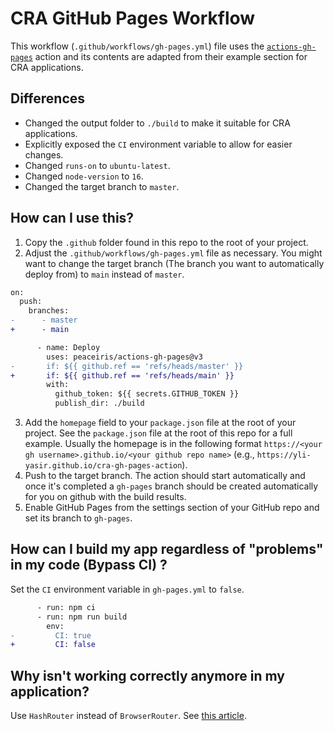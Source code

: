# CRA GitHub Pages Workflow

This workflow (`.github/workflows/gh-pages.yml`) file uses the [`actions-gh-pages`](https://github.com/peaceiris/actions-gh-pages) action and its contents are adapted from their example section for CRA applications.

## Differences
* Changed the output folder to `./build` to make it suitable for CRA applications.
* Explicitly exposed the `CI` environment variable to allow for easier changes.
* Changed `runs-on` to `ubuntu-latest`.
* Changed `node-version` to `16`.
* Changed the target branch to `master`.

## How can I use this?
1. Copy the `.github` folder found in this repo to the root of your project.
2. Adjust the `.github/workflows/gh-pages.yml` file as necessary. You might want to change the target branch (The branch you want to automatically deploy from) to `main` instead of `master`.

```diff
on:
  push:
    branches:
-      - master
+      - main
```

```diff
      - name: Deploy
        uses: peaceiris/actions-gh-pages@v3
-       if: ${{ github.ref == 'refs/heads/master' }}
+       if: ${{ github.ref == 'refs/heads/main' }}
        with:
          github_token: ${{ secrets.GITHUB_TOKEN }}
          publish_dir: ./build
```
3. Add the `homepage` field to your `package.json` file at the root of your project. See the `package.json` file at the root of this repo for a full example. Usually the homepage is in the following format `https://<your gh username>.github.io/<your github repo name>` (e.g., `https://yli-yasir.github.io/cra-gh-pages-action`).
4. Push to the target branch. The action should start automatically and once it's completed a `gh-pages` branch should be created automatically for you on github with the build results.
5. Enable GitHub Pages from the settings section of your GitHub repo and set its branch to `gh-pages`. 

    
## How can I build my app regardless of "problems" in my code (Bypass CI) ?
Set the `CI` environment variable in `gh-pages.yml` to `false`.

```diff
      - run: npm ci
      - run: npm run build
        env:
-         CI: true
+         CI: false

```

## Why isn't working correctly anymore in my application?
Use `HashRouter` instead of `BrowserRouter`. See [this article](https://www.freecodecamp.org/news/deploy-a-react-app-to-github-pages/).
